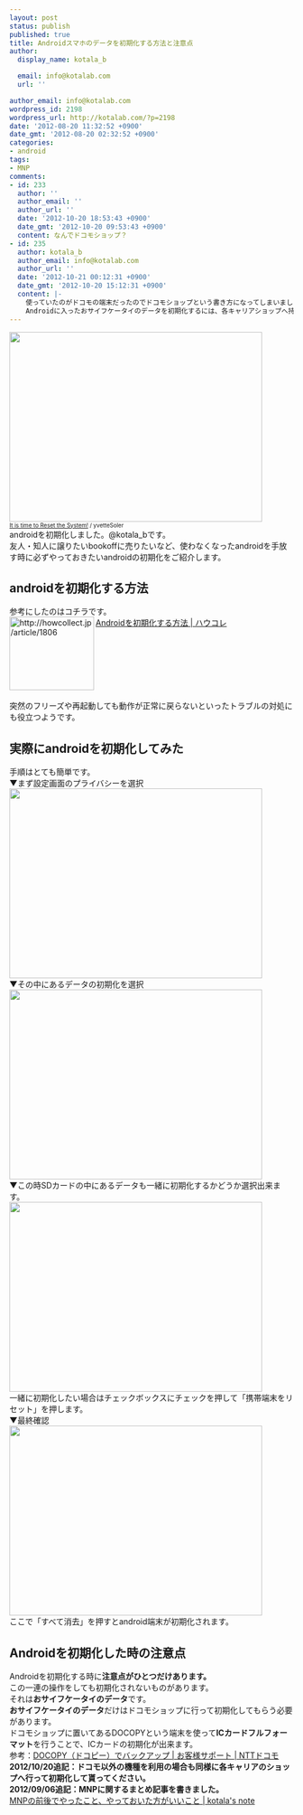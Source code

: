 ```yaml
---
layout: post
status: publish
published: true
title: Androidスマホのデータを初期化する方法と注意点
author:
  display_name: kotala_b

  email: info@kotalab.com
  url: ''

author_email: info@kotalab.com
wordpress_id: 2198
wordpress_url: http://kotalab.com/?p=2198
date: '2012-08-20 11:32:52 +0900'
date_gmt: '2012-08-20 02:32:52 +0900'
categories:
- android
tags:
- MNP
comments:
- id: 233
  author: ''
  author_email: ''
  author_url: ''
  date: '2012-10-20 18:53:43 +0900'
  date_gmt: '2012-10-20 09:53:43 +0900'
  content: なんでドコモショップ？
- id: 235
  author: kotala_b
  author_email: info@kotalab.com
  author_url: ''
  date: '2012-10-21 00:12:31 +0900'
  date_gmt: '2012-10-20 15:12:31 +0900'
  content: |-
    使っていたのがドコモの端末だったのでドコモショップという書き方になってしまいました。
    Androidに入ったおサイフケータイのデータを初期化するには、各キャリアショップへ持って行ってやってもらうしかないようです。
---
```

<p><a href="http://kotalab.com/wp-content/uploads/androidreset_120820.jpg" target="_blank"><img src="http://kotalab.com/wp-content/uploads/androidreset_120820.jpg" alt="" title="androidreset_120820" width="448" height="336" class="alignnone size-full wp-image-2205" /></a><br />
<span style="font-size:10px;"><a href="http://www.flickr.com/photos/jesseyvette/5752137437/" target="_blank">It is time to Reset the System!</a> / yvetteSoler</span><br />
androidを初期化しました。@kotala_bです。<br />
友人・知人に譲りたいbookoffに売りたいなど、使わなくなったandroidを手放す時に必ずやっておきたいandroidの初期化をご紹介します。<br />
<!--more--></p>
<h2>androidを初期化する方法</h2>
<p>参考にしたのはコチラです。<br />
<a href="http://howcollect.jp/article/1806" target="_blank"><img src="http://capture.heartrails.com/150x130?http://howcollect.jp/article/1806" alt="http://howcollect.jp/article/1806" width="150" height="130" align="left" /></a><a href="http://howcollect.jp/article/1806" target="_blank">Androidを初期化する方法 | ハウコレ</a><br style="clear:both;" /><br />
突然のフリーズや再起動しても動作が正常に戻らないといったトラブルの対処にも役立つようです。</p>
<h2>実際にandroidを初期化してみた</h2>
<p>手順はとても簡単です。<br />
▼まず設定画面のプライバシーを選択<br />
<a href="http://kotalab.com/wp-content/uploads/androidreset_120820_01.jpg" target="_blank"><img src="http://kotalab.com/wp-content/uploads/androidreset_120820_01.jpg" alt="" title="androidreset_120820_01" width="448" height="336" class="alignnone size-full wp-image-2200" /></a><br />
▼その中にあるデータの初期化を選択<br />
<a href="http://kotalab.com/wp-content/uploads/androidreset_120820_02.jpg" target="_blank"><img src="http://kotalab.com/wp-content/uploads/androidreset_120820_02.jpg" alt="" title="androidreset_120820_02" width="448" height="336" class="alignnone size-full wp-image-2201" /></a><br />
▼この時SDカードの中にあるデータも一緒に初期化するかどうか選択出来ます。<br />
<a href="http://kotalab.com/wp-content/uploads/androidreset_120820_03.jpg" target="_blank"><img src="http://kotalab.com/wp-content/uploads/androidreset_120820_03.jpg" alt="" title="androidreset_120820_03" width="448" height="336" class="alignnone size-full wp-image-2202" /></a><br />
一緒に初期化したい場合はチェックボックスにチェックを押して「携帯端末をリセット」を押します。<br />
▼最終確認<br />
<a href="http://kotalab.com/wp-content/uploads/androidreset_120820_04.jpg" target="_blank"><img src="http://kotalab.com/wp-content/uploads/androidreset_120820_04.jpg" alt="" title="androidreset_120820_04" width="448" height="336" class="alignnone size-full wp-image-2199" /></a><br />
ここで「すべて消去」を押すとandroid端末が初期化されます。</p>
<h2>Androidを初期化した時の注意点</h2>
<p>Androidを初期化する時に<strong>注意点がひとつだけあります。</strong><br />
この一連の操作をしても初期化されないものがあります。<br />
それは<strong>おサイフケータイのデータ</strong>です。<br />
<strong>おサイフケータイのデータ</strong>だけはドコモショップに行って初期化してもらう必要があります。<br />
ドコモショップに置いてあるDOCOPYという端末を使って<strong>ICカードフルフォーマット</strong>を行うことで、ICカードの初期化が出来ます。<br />
参考：<a href="http://www.nttdocomo.co.jp/support/utilization/backup/docopy/" target="_blank">DOCOPY（ドコピー）でバックアップ | お客様サポート | NTTドコモ</a><br />
<strong>2012/10/20追記：ドコモ以外の機種を利用の場合も同様に各キャリアのショップへ行って初期化して貰ってください。</strong><br />
<strong>2012/09/06追記：MNPに関するまとめ記事を書きました。</strong><br />
<a href="http://kotalab.com/mnp-todobetter" target="_blank">MNPの前後でやったこと、やっておいた方がいいこと | kotala's note</a></p>
